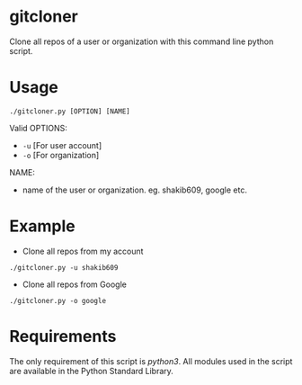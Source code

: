 # gitcloner
Clone all repos of a user or organization with this command line python script.

# Usage
```./gitcloner.py [OPTION] [NAME]```

Valid OPTIONS:
- `-u` [For user account]
- `-o` [For organization]

NAME:
- name of the user or organization. eg. shakib609, google etc.

# Example
- Clone all repos from my account 
```
./gitcloner.py -u shakib609
```
- Clone all repos from Google
```
./gitcloner.py -o google
```

# Requirements
The only requirement of this script is *python3*. All modules used in the script are available in the Python Standard Library.


